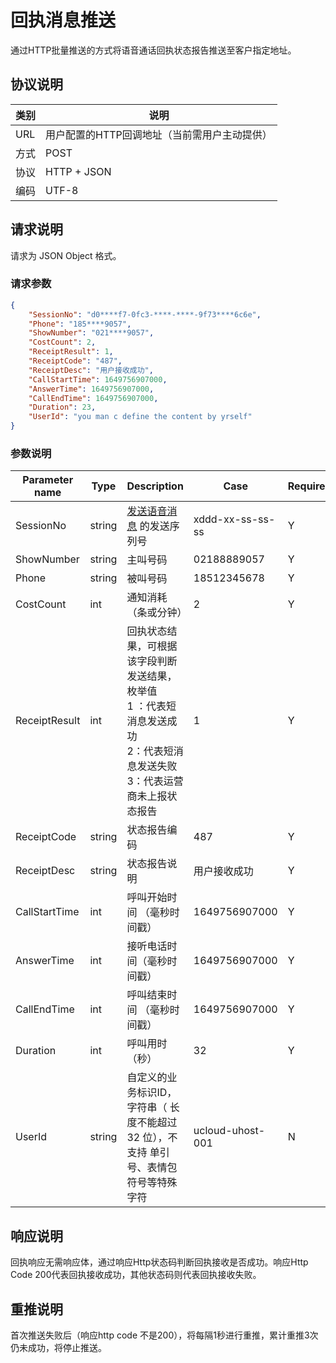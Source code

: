 # 回执消息推送
通过HTTP批量推送的方式将语音通话回执状态报告推送至客户指定地址。

## 协议说明

|类别|说明|
|---|---|
|URL|用户配置的HTTP回调地址（当前需用户主动提供）|
|方式|POST|
|协议|HTTP + JSON|
|编码|UTF-8|


## 请求说明
请求为 JSON Object 格式。
### 请求参数

```json
{
    "SessionNo": "d0****f7-0fc3-****-****-9f73****6c6e",
    "Phone": "185****9057",
    "ShowNumber": "021****9057",
    "CostCount": 2,
    "ReceiptResult": 1, 
    "ReceiptCode": "487",
    "ReceiptDesc": "用户接收成功",
    "CallStartTime": 1649756907000,
    "AnswerTime": 1649756907000,
    "CallEndTime": 1649756907000,
    "Duration": 23,
    "UserId": "you man c define the content by yrself"
}
```

### 参数说明

| Parameter name | Type   | Description                                                                                                                | Case             | Required |
| -------------- | ------ | -------------------------------------------------------------------------------------------------------------------------- | ---------------- | -------- |
| SessionNo         | string | [发送语音消息](https://docs.ucloud.cn/api/uvms-api/send_uvms_message) 的发送序列号                                         | xddd-xx-ss-ss-ss | Y        |
| ShowNumber     | string | 主叫号码                                                                                                                   | 02188889057      | Y        |
| Phone          | string | 被叫号码                                                                                                                   | 18512345678      | Y        |
| CostCount      | int    | 通知消耗（条或分钟）                                                                                                       | 2                | Y        |
| ReceiptResult  | int    | 回执状态结果，可根据该字段判断发送结果，枚举值 <br>1 ：代表短消息发送成功 <br>2：代表短消息发送失败 <br>3：代表运营商未上报状态报告 | 1                | Y        |
| ReceiptCode    | string | 状态报告编码                                                                                                               | 487          | Y        |
| ReceiptDesc    | string | 状态报告说明                                                                                                               | 用户接收成功     | Y        |
| CallStartTime  | int    | 呼叫开始时间 （毫秒时间戳）                                                                                                | 1649756907000    | Y        |
| AnswerTime     | int    | 接听电话时间（毫秒时间戳）                                                                                                 | 1649756907000    | Y        |
| CallEndTime    | int    | 呼叫结束时间 （毫秒时间戳）                                                                                                | 1649756907000    | Y        |
| Duration       | int    | 呼叫用时（秒）                                                                                                             | 32               | Y        |
| UserId         | string | 自定义的业务标识ID，字符串（ 长度不能超过32 位），不支持 单引号、表情包符号等特殊字符                                      | ucloud-uhost-001 | N        |

## 响应说明
回执响应无需响应体，通过响应Http状态码判断回执接收是否成功。响应Http Code 200代表回执接收成功，其他状态码则代表回执接收失败。


## 重推说明

首次推送失败后（响应http code 不是200），将每隔1秒进行重推，累计重推3次仍未成功，将停止推送。


